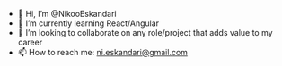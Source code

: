 - 👋 Hi, I’m @NikooEskandari
- 🌱 I’m currently learning React/Angular
- 💞️ I’m looking to collaborate on any role/project that adds value to my career
- 📫 How to reach me: ni.eskandari@gmail.com

<!---
NikooEskandari/NikooEskandari is a ✨ special ✨ repository because its `README.md` (this file) appears on your GitHub profile.
You can click the Preview link to take a look at your changes.
--->
